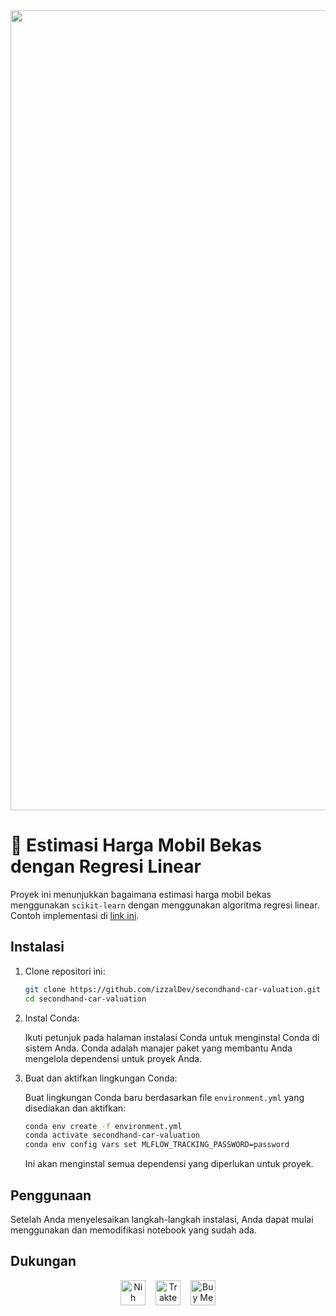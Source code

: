 <div align="center">
    <img src="https://socialify.git.ci/izzalDev/secondhand-car-valuation/image?forks=1&issues=1&language=1&name=1&owner=1&pattern=Solid&pulls=1&stargazers=1&theme=Light" alt="secondhand-car-valuation" width="1280"/>    
</div>

# 🤖 Estimasi Harga Mobil Bekas dengan Regresi Linear

Proyek ini menunjukkan bagaimana estimasi harga mobil bekas menggunakan `scikit-learn` dengan menggunakan algoritma regresi linear. Contoh implementasi di [link ini](https://izzalDev.github.io/secondhand-car-valuation).

## Instalasi

1. Clone repositori ini:

    ```bash
    git clone https://github.com/izzalDev/secondhand-car-valuation.git
    cd secondhand-car-valuation
    ```

2. Instal Conda:

    Ikuti petunjuk pada halaman instalasi Conda untuk menginstal Conda di sistem Anda. Conda adalah manajer paket yang membantu Anda mengelola dependensi untuk proyek Anda.

3. Buat dan aktifkan lingkungan Conda:

    Buat lingkungan Conda baru berdasarkan file `environment.yml` yang disediakan dan aktifkan:

    ```bash
    conda env create -f environment.yml
    conda activate secondhand-car-valuation
    conda env config vars set MLFLOW_TRACKING_PASSWORD=password
    ```

    Ini akan menginstal semua dependensi yang diperlukan untuk proyek.

## Penggunaan

Setelah Anda menyelesaikan langkah-langkah instalasi, Anda dapat mulai menggunakan dan memodifikasi notebook yang sudah ada.

## Dukungan

<div align="center" style="display: flex; justify-content: center; align-items: center;">
    <a href="https://www.nihbuatjajan.com/_qviyxykh" target="_blank">
    <img src="https://d4xyvrfd64gfm.cloudfront.net/buttons/default-cta.png" alt="Nih buat jajan" height="40"></a><span>&nbsp;&nbsp;&nbsp;&nbsp;</span>
    <a href="https://trakteer.id/izzalDev/tip" target="_blank">
    <img id="wse-buttons-preview" src="https://cdn.trakteer.id/images/embed/trbtn-red-1.png?date=18-11-2023" height="40" style="border:0px;height:40px;" alt="Trakteer Saya"></a><span>&nbsp;&nbsp;&nbsp;&nbsp;</span>
    <a href='https://ko-fi.com/B0B2ZCON1' target='_blank'>
    <img height='40' style='border:0px;height:40px;' src='https://storage.ko-fi.com/cdn/kofi1.png?v=3' border='0' alt='Buy Me a Coffee at ko-fi.com' /></a>
</div>

